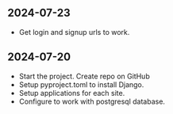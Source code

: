 ## 2024-07-23
* Get login and signup urls to work.

## 2024-07-20
* Start the project. Create repo on GitHub
* Setup pyproject.toml to install Django.
* Setup applications for each site.
* Configure to work with postgresql database.

